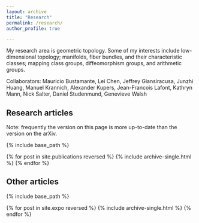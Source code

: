 ```yaml
---
layout: archive
title: "Research"
permalink: /research/
author_profile: true

---
```



My research area is geometric topology. Some of my interests include low-dimensional topology; manifolds, fiber bundles, and their characteristic classes; mapping class groups, diffeomorphism groups, and arithmetic groups. 

Collaborators: Mauricio Bustamante, Lei Chen, Jeffrey Giansiracusa, Junzhi Huang, Manuel Krannich, Alexander Kupers, Jean-Francois Lafont, Kathryn Mann, Nick Salter, Daniel Studenmund, Genevieve Walsh



## Research articles

Note: frequently the version on this page is more up-to-date than the version on the arXiv.

{% include base_path %}

{% for post in site.publications reversed %}
  {% include archive-single.html %}
{% endfor %}


## Other articles

{% include base_path %}

{% for post in site.expo reversed %}
  {% include archive-single.html %}
{% endfor %}
